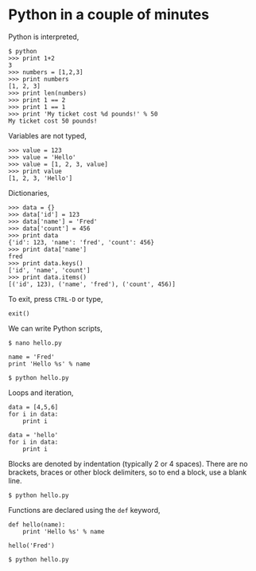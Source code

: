 # Python in a couple of minutes

Python is interpreted,

    $ python
    >>> print 1+2
    3
    >>> numbers = [1,2,3]
    >>> print numbers
    [1, 2, 3]
    >>> print len(numbers)
    >>> print 1 == 2
    >>> print 1 == 1
    >>> print 'My ticket cost %d pounds!' % 50
    My ticket cost 50 pounds!

Variables are not typed,

    >>> value = 123
    >>> value = 'Hello'
    >>> value = [1, 2, 3, value]
    >>> print value
    [1, 2, 3, 'Hello']

Dictionaries,

    >>> data = {}
    >>> data['id'] = 123
    >>> data['name'] = 'Fred'
    >>> data['count'] = 456
    >>> print data 
    {'id': 123, 'name': 'fred', 'count': 456}
    >>> print data['name']
    fred
    >>> print data.keys()
    ['id', 'name', 'count']
    >>> print data.items()
    [('id', 123), ('name', 'fred'), ('count', 456)]

To exit, press `CTRL-D` or type,

    exit()

We can write Python scripts,

    $ nano hello.py

    name = 'Fred'
    print 'Hello %s' % name
 
    $ python hello.py
    
Loops and iteration,

    data = [4,5,6]
    for i in data: 
        print i

    data = 'hello'
    for i in data: 
        print i

Blocks are denoted by indentation (typically 2 or 4 spaces). There are no brackets, braces or other block delimiters, so to end a block, use a blank line.

    $ python hello.py

Functions are declared using the `def` keyword,

    def hello(name):
        print 'Hello %s' % name

    hello('Fred')

    $ python hello.py
